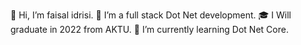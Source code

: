  👋 Hi, I’m faisal idrisi.
 👀 I’m a full stack Dot Net development.
 🎓 I Will graduate in 2022 from AKTU.
 🌱 I’m currently learning Dot Net Core.

<!---
idrisifaisal333/idrisifaisal333 is a ✨ special ✨ repository because its `README.md` (this file) appears on your GitHub profile.
You can click the Preview link to take a look at your changes.
--->
